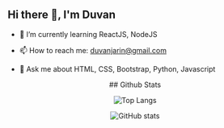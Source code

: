 ## Hi there 👋, I'm Duvan

- 🌱 I’m currently learning ReactJS, NodeJS

- 📫 How to reach me: duvanjarin@gmail.com

- 💬 Ask me about HTML, CSS, Bootstrap, Python, Javascript
<!--
**duvanjm/duvanjm** is a ✨ _special_ ✨ repository because its `README.md` (this file) appears on your GitHub profile.

Here are some ideas to get you started:

- 🔭 I’m currently working on ...

- 👯 I’m looking to collaborate on ...
- 🤔 I’m looking for help with ...
- 😄 Pronouns: ...
- ⚡ Fun fact: ...
-->
<div style="text-align:center">
## Github Stats

![Top Langs](https://github-readme-stats.vercel.app/api/top-langs/?username=duvanjm&layout=compact&theme=highcontrast&langs_count=10%22)

![GitHub stats](https://github-readme-stats.vercel.app/api?username=duvanjm&show_icons=true&theme=tokyonight)

</div>
